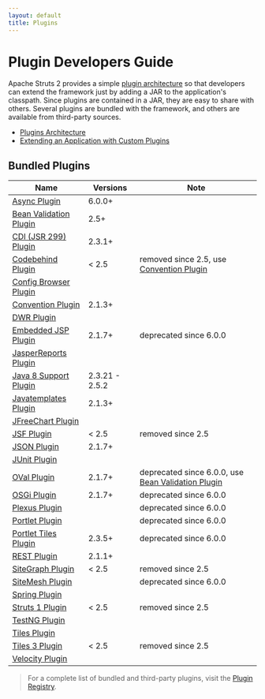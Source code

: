 ```yaml
---
layout: default
title: Plugins
---
```


# Plugin Developers Guide

Apache Struts 2 provides a simple [plugin architecture](plugins-architecture) so that developers can extend the
framework just by adding a JAR to the application's classpath. Since plugins are contained in a JAR, they are easy
to share with others. Several plugins are bundled with the framework, and others are available from third-party sources.

- [Plugins Architecture](plugins-architecture)
- [Extending an Application with Custom Plugins](extending-an-application-with-custom-plugins)

## Bundled Plugins

| Name                                      | Versions               | Note                                                                  |
|-------------------------------------------|------------------------|-----------------------------------------------------------------------|
| [Async Plugin](async)                     | 6.0.0+                 |
| [Bean Validation Plugin](bean-validation) | 2.5+                   |
| [CDI (JSR 299) Plugin](cdi)               | 2.3.1+                 |
| [Codebehind Plugin](codebehind)           | < 2.5                  | removed since 2.5, use [Convention Plugin](convention)                |
| [Config Browser Plugin](config-browser)   |||
| [Convention Plugin](convention)           | 2.1.3+                 ||
| [DWR Plugin](dwr)                         |||
| [Embedded JSP Plugin](embedded-jsp)       | 2.1.7+                 | deprecated since 6.0.0                                                |
| [JasperReports Plugin](jasperreports)     |||
| [Java 8 Support Plugin](java-8-support)   | 2.3.21 - 2.5.2         ||
| [Javatemplates Plugin](javatemplates)     | 2.1.3+                 ||
| [JFreeChart Plugin](jfreechart)           |||
| [JSF Plugin](jsf)                         | < 2.5                  | removed since 2.5                                                     |
| [JSON Plugin](json)                       | 2.1.7+                 ||
| [JUnit Plugin](junit)                     |||
| [OVal Plugin](oval)                       | 2.1.7+                 | deprecated since 6.0.0, use [Bean Validation Plugin](bean-validation) |
| [OSGi Plugin](osgi)                       | 2.1.7+                 | deprecated since 6.0.0                                                |
| [Plexus Plugin](plexus)                   || deprecated since 6.0.0 |
| [Portlet Plugin](portlet)                 || deprecated since 6.0.0 |
| [Portlet Tiles Plugin](portlet-tiles)     | 2.3.5+                 | deprecated since 6.0.0                                                |
| [REST Plugin](rest)                       | 2.1.1+                 ||
| [SiteGraph Plugin](sitegraph)             | < 2.5                  | removed since 2.5                                                     |
| [SiteMesh Plugin](sitemesh)               || deprecated since 6.0.0 |
| [Spring Plugin](spring)                   |||
| [Struts 1 Plugin](struts-1)               | < 2.5                  | removed since 2.5                                                     |
| [TestNG Plugin](testng)                   |||
| [Tiles Plugin](tiles)                     |||
| [Tiles 3 Plugin](tiles-3)                 | < 2.5                  | removed since 2.5                                                     |
| [Velocity Plugin](velocity)               |                        |                                                                       |

> For a complete list of bundled and third-party plugins, visit
> the [Plugin Registry](http://cwiki.apache.org/S2PLUGINS/Home).

